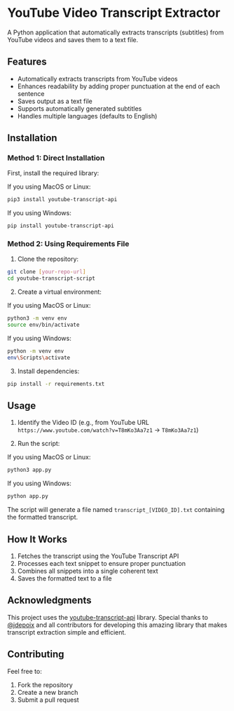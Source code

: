 # YouTube Video Transcript Extractor

A Python application that automatically extracts transcripts (subtitles) from YouTube videos and saves them to a text file.

## Features

- Automatically extracts transcripts from YouTube videos
- Enhances readability by adding proper punctuation at the end of each sentence
- Saves output as a text file
- Supports automatically generated subtitles
- Handles multiple languages (defaults to English)

## Installation

### Method 1: Direct Installation

First, install the required library:

If you using MacOS or Linux:
```bash
pip3 install youtube-transcript-api 
```

If you using Windows:
```bash
pip install youtube-transcript-api
```

### Method 2: Using Requirements File

1. Clone the repository:
```bash
git clone [your-repo-url]
cd youtube-transcript-script
```

2. Create a virtual environment:

If you using MacOS or Linux:
```bash
python3 -m venv env
source env/bin/activate
```

If you using Windows:
```bash
python -m venv env
env\Scripts\activate
```

3. Install dependencies:
```bash
pip install -r requirements.txt
```

## Usage

1. Identify the Video ID (e.g., from YouTube URL `https://www.youtube.com/watch?v=T8mKo3Aa7z1` -> `T8mKo3Aa7z1`)

2. Run the script:

If you using MacOS or Linux:
```bash
python3 app.py 
```

If you using Windows:
```bash
python app.py
```

The script will generate a file named `transcript_[VIDEO_ID].txt` containing the formatted transcript.

## How It Works

1. Fetches the transcript using the YouTube Transcript API
2. Processes each text snippet to ensure proper punctuation
3. Combines all snippets into a single coherent text
4. Saves the formatted text to a file


## Acknowledgments

This project uses the [youtube-transcript-api](https://github.com/jdepoix/youtube-transcript-api) library. Special thanks to [@jdepoix](https://github.com/jdepoix) and all contributors for developing this amazing library that makes transcript extraction simple and efficient. 

## Contributing

Feel free to:
1. Fork the repository
2. Create a new branch
3. Submit a pull request